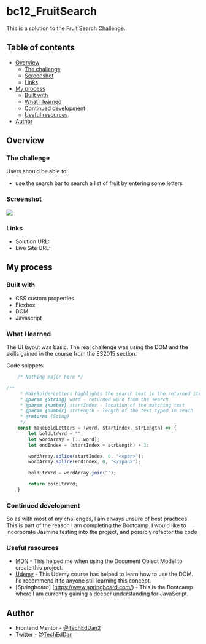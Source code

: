 # bc12_FruitSearch
This is a solution to the Fruit Search Challenge. 

## Table of contents

- [Overview](#overview)
  - [The challenge](#the-challenge)
  - [Screenshot](#screenshot)
  - [Links](#links)
- [My process](#my-process)
  - [Built with](#built-with)
  - [What I learned](#what-i-learned)
  - [Continued development](#continued-development)
  - [Useful resources](#useful-resources)
- [Author](#author)

## Overview

### The challenge

Users should be able to:

- use the search bar to search a list of fruit by entering some letters

### Screenshot

![](./images/TBD.png)


### Links

- Solution URL: 
- Live Site URL: 

## My process

### Built with

- CSS custom properties
- Flexbox
- DOM 
- Javascript

### What I learned

The UI layout was basic. The real challenge was using the DOM and the skills gained in the course from the ES2015 section.  

Code snippets:

```css
    /* Nothing major here */
```
```js
/**
	 * MakeBolderLetters highlights the search text in the returned items
	 * @param {String} word - returned word from the search 
	 * @param {number} startIndex - location of the matching text
	 * @param {number} strLength - length of the text typed in seach
	 * @returns {Sting} 
	 */
	const makeBoldLetters = (word, startIndex, strLength) => {
		let boldLtrWrd = "";
		let wordArray = [...word];
		let endIndex = (startIndex + strLength) + 1;

		wordArray.splice(startIndex, 0, "<span>");
		wordArray.splice(endIndex, 0, "</span>");

		boldLtrWrd = wordArray.join("");

		return boldLtrWrd;
	}
```

### Continued development

So as with most of my challenges, I am always unsure of best practices. This is part of the reason I am completing the Bootcamp. I would like to incorporate Jasmine testing into the project, and possibly refactor the code

### Useful resources

- [MDN](https://developer.mozilla.org/en-US/docs/Web/API/Document_Object_Model) - This helped me when using the Document Object Model to create this project. 
- [Udemy](https://www.udemy.com/course/the-web-developer-bootcamp) - This Udemy course has helped to learn how to use the DOM. I'd recommend it to anyone still learning this concept.
- [Springboard] (https://www.springboard.com/) - This is the Bootcamp where I am currently gaining a deeper understanding for JavaScript.  

## Author

- Frontend Mentor - [@TechEdDan2](https://www.frontendmentor.io/profile/TechEdDan2)
- Twitter - [@TechEdDan](https://twitter.com/TechEdDan)
